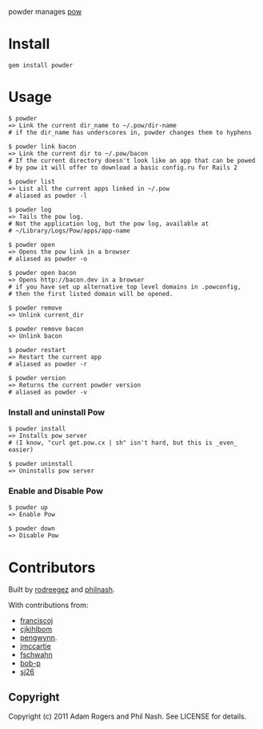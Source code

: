 powder manages [pow](http://pow.cx/)

# Install #

    gem install powder

# Usage #

    $ powder
    => Link the current dir_name to ~/.pow/dir-name
    # if the dir_name has underscores in, powder changes them to hyphens

    $ powder link bacon
    => Link the current dir to ~/.pow/bacon
    # If the current directory doesn't look like an app that can be powed
    # by pow it will offer to download a basic config.ru for Rails 2

    $ powder list
    => List all the current apps linked in ~/.pow
    # aliased as powder -l

    $ powder log
    => Tails the pow log.
    # Not the application log, but the pow log, available at
    # ~/Library/Logs/Pow/apps/app-name

    $ powder open
    => Opens the pow link in a browser
    # aliased as powder -o

    $ powder open bacon
    => Opens http://bacon.dev in a browser
    # if you have set up alternative top level domains in .powconfig,
    # then the first listed domain will be opened.

    $ powder remove
    => Unlink current_dir

    $ powder remove bacon
    => Unlink bacon

    $ powder restart 
    => Restart the current app
    # aliased as powder -r

    $ powder version
    => Returns the current powder version
    # aliased as powder -v

### Install and uninstall Pow ###

    $ powder install
    => Installs pow server 
    # (I know, "curl get.pow.cx | sh" isn't hard, but this is _even_ easier)

    $ powder uninstall
    => Uninstalls pow server

### Enable and Disable Pow ###

    $ powder up
    => Enable Pow

    $ powder down
    => Disable Pow

# Contributors #

Built by [rodreegez](https://github.com/Rodreegez) and [philnash](https://github.com/philnash).

With contributions from:

  * [franciscoj](https://github.com/franciscoj) 
  * [cjkihlbom](https://github.com/cjkihlbom) 
  * [pengwynn](https://github.com/pengwynn).
  * [jmccartie](https://github.com/jmccartie)
  * [fschwahn](https://github.com/fschwahn)
  * [bob-p](https://github.com/bob-p)
  * [sj26](https://github.com/sj26)

## Copyright ##

Copyright (c) 2011 Adam Rogers and Phil Nash. See LICENSE for details.
